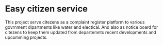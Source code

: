 # Easy citizen service

This project serve citezens as a complaint register platform to various govrnment dipartments like water and electical.
And also as notice board for citezens to keep them updated from departemnts recent developments and upcomming projects.
